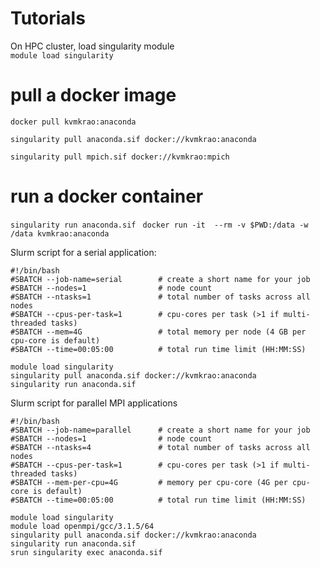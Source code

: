 # Tutorials

On HPC cluster, load singularity module 
\
`module load singularity `

# pull a docker image 

`docker pull kvmkrao:anaconda`



`singularity pull anaconda.sif docker://kvmkrao:anaconda `


`singularity pull mpich.sif docker://kvmkrao:mpich `
 


# run a docker container
`singularity run anaconda.sif `
`docker run -it  --rm -v $PWD:/data -w /data kvmkrao:anaconda `

Slurm script for a serial application:
```
#!/bin/bash
#SBATCH --job-name=serial        # create a short name for your job
#SBATCH --nodes=1                # node count
#SBATCH --ntasks=1               # total number of tasks across all nodes
#SBATCH --cpus-per-task=1        # cpu-cores per task (>1 if multi-threaded tasks)
#SBATCH --mem=4G                 # total memory per node (4 GB per cpu-core is default)
#SBATCH --time=00:05:00          # total run time limit (HH:MM:SS)

module load singularity
singularity pull anaconda.sif docker://kvmkrao:anaconda
singularity run anaconda.sif
```

Slurm script for parallel MPI applications 
```
#!/bin/bash
#SBATCH --job-name=parallel      # create a short name for your job
#SBATCH --nodes=1                # node count
#SBATCH --ntasks=4               # total number of tasks across all nodes
#SBATCH --cpus-per-task=1        # cpu-cores per task (>1 if multi-threaded tasks)
#SBATCH --mem-per-cpu=4G         # memory per cpu-core (4G per cpu-core is default)
#SBATCH --time=00:05:00          # total run time limit (HH:MM:SS)

module load singularity
module load openmpi/gcc/3.1.5/64
singularity pull anaconda.sif docker://kvmkrao:anaconda
singularity run anaconda.sif
srun singularity exec anaconda.sif
```
